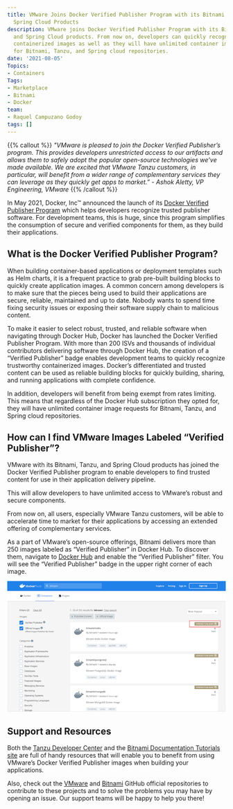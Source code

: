 ```yaml
---
title: VMware Joins Docker Verified Publisher Program with its Bitnami, Tanzu and
  Spring Cloud Products
description: VMware joins Docker Verified Publisher Program with its Bitnami, Tanzu
  and Spring Cloud products. From now on, developers can quickly recognize trustworthy
  containerized images as well as they will have unlimited container image requests
  for Bitnami, Tanzu, and Spring cloud repositories.
date: '2021-08-05'
Topics:
- Containers
Tags:
- Marketplace
- Bitnami
- Docker
team:
- Raquel Campuzano Godoy
tags: []
---
```



{{% callout %}} _"VMware is pleased to join the Docker Verified Publisher’s program. This provides developers unrestricted access to our artifacts and allows them to safely adopt the popular open-source technologies we’ve made available. We are excited that VMware Tanzu customers, in particular, will benefit from a wider range of complementary services they can leverage as they quickly get apps to market.” - Ashok Aletty, VP Engineering, VMware_ {{% /callout %}}

In May 2021, Docker, Inc™ announced the launch of its [Docker Verified Publisher Program](https://www.docker.com/partners) which helps developers recognize trusted publisher software. For development teams, this is huge, since this program simplifies the consumption of secure and verified components for them, as they build their applications.  


## What is the Docker Verified Publisher Program? 

When building container-based applications or deployment templates such as Helm charts, it is a frequent practice to grab pre-built building blocks to quickly create application images. A common concern among developers is to make sure that the pieces being used to build their applications are secure, reliable, maintained and up to date. Nobody wants to spend time fixing security issues or exposing their software supply chain to malicious content.  

To make it easier to select robust, trusted, and reliable software when navigating through Docker Hub, Docker has launched the Docker Verified Publisher Program. With more than 200 ISVs and thousands of individual contributors delivering software through Docker Hub, the creation of a “Verified Publisher” badge enables development teams to quickly recognize trustworthy containerized images. Docker’s differentiated and trusted content can be used as reliable building blocks for quickly building, sharing, and running applications with complete confidence.  

In addition, developers will benefit from being exempt from rates limiting. This means that regardless of the Docker Hub subscription they opted for, they will have unlimited container image requests for Bitnami, Tanzu, and Spring cloud repositories.  


## How can I find VMware Images Labeled “Verified Publisher”? 

VMware with its Bitnami, Tanzu, and Spring Cloud products has joined the Docker Verified Publisher program to enable developers to find trusted content for use in their application delivery pipeline.  

This will allow developers to have unlimited access to VMware’s robust and secure components.

From now on, all users, especially VMware Tanzu customers, will be able to accelerate time to market for their applications by accessing an extended offering of complementary services.  

As a part of VMware’s open-source offerings, Bitnami delivers more than 250 images labeled as “Verified Publisher” in Docker Hub. To discover them, navigate to [Docker Hub](https://hub.docker.com/) and enable the “Verified Publisher” filter. You will see the “Verified Publisher” badge in the upper right corner of each image.  

![Bitnami as a Docker Verified Publisher](images/bitnami-docker-verified-publisher.png)


## Support and Resources 

Both the [Tanzu Developer Center](https://tanzu.vmware.com/developer/) and the [Bitnami Documentation Tutorials site](https://docs.bitnami.com/tutorials/) are full of handy resources that will enable you to benefit from using VMware’s Docker Verified Publisher images when building your applications.  

Also, check out the [VMware](https://github.com/vmware/) and [Bitnami](https://github.com/bitnami/) GitHub official repositories to contribute to these projects and to solve the problems you may have by opening an issue. Our support teams will be happy to help you there! 
